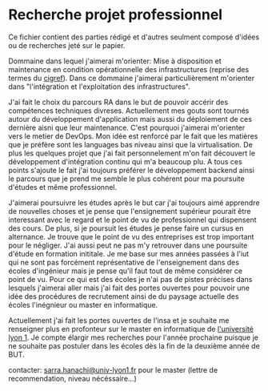 # Recherche projet professionnel

Ce fichier contient des parties rédigé et d'autres seulment composé d'idées ou de recherches jeté sur le papier.

Dommaine dans lequel j'aimerai m'orienter: Mise à disposition et maintenance en condition opérationnelle des infrastructures (reprise des termes du [cigref](https://www.cigref.fr/wp/wp-content/uploads/2022/08/cigref_nomenclature_rh_des_profils_metiers_du_si_version_complete_2022.3.pdf)). Dans ce dommaine j'aimerai particulièrement m'orienter dans "l'intégration et l'exploitation des infrastructures".  

J'ai fait le choix du parcours RA dans le but de pouvoir accérir des compétences techniques divreses. Actuellement mes gouts sont tournés autour du développement d'application mais aussi du déploiement de ces dernière aisni que leur maintenance. C'est pourquoi j'aimerai m'orienter vers le metier de DevOps. Mon idée est renforcé par le fait que les matières que je préfère sont les languages bas niveau ainsi que la virtualisation. De plus les quelques projet que j'ai fait personnelement m'on fait découvert le développement d'intégration continu qui m'a beaucoup plu. A tous ces points s'ajoute le fait j'ai toujours préférer le développement backend ainsi le parcours que je prend me semble le plus cohérent pour ma poursuite d'études et même professionnel.  

J'aimerai poursuivre les études après le but car j'ai toujours aimé apprendre de nouvelles choses et je pense que l'ensignement supérieur pourait être interessant avec le regard et le point de vu de professionnel qui dispensent des cours. De plus, si je poursuit les études je pense faire un cursus en alternance. Je trouve que le point de vu des entreprises est trop important pour le négliger. J'ai aussi peut ne pas m'y retrouver dans une poursuite d'étude en formation inititale. Je me base sur mes années passées à l'iut qui ne sont pas forcément représentative de l'enseignement dans des écoles d'ingénieur mais je pense qu'il faut tout de même considérer ce point de vu.
Pour ce qui est des écoles je n'ai pas de pistes précises dans lesquels j'aimerai aller mais j'ai fait des portes ouvertes pour pouvoir une idée des procédures de recrutement ainsi de du paysage actuelle des écoles l'inégnieur ou master en informatique.

Actuellement j'ai fait les portes ouvertes de l'insa et je souhaite me renseigner plus en profonteur sur le master en informatique de [l'université lyon 1](https://offre-de-formations.univ-lyon1.fr/mention-52/informatique.html). Je compte élargir mes recherches pour l'année prochaine puisque je ne souhaite pas postuler dans les écoles dès la fin de la deuxième année de BUT.


contacter: sarra.hanachi@univ-lyon1.fr pour le master (lettre de recommendation, niveau nécéssaire...)
